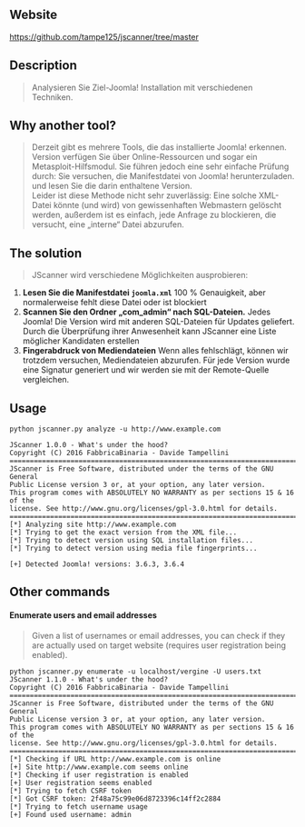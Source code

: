 
## Website

https://github.com/tampe125/jscanner/tree/master

## Description

> Analysieren Sie Ziel-Joomla! Installation mit verschiedenen Techniken.

## Why another tool?

> Derzeit gibt es mehrere Tools, die das installierte Joomla! erkennen. Version verfügen Sie über Online-Ressourcen und sogar ein Metasploit-Hilfsmodul. Sie führen jedoch eine sehr einfache Prüfung durch: Sie versuchen, die Manifestdatei von Joomla! herunterzuladen. und lesen Sie die darin enthaltene Version.  
> Leider ist diese Methode nicht sehr zuverlässig: Eine solche XML-Datei könnte (und wird) von gewissenhaften Webmastern gelöscht werden, außerdem ist es einfach, jede Anfrage zu blockieren, die versucht, eine „interne“ Datei abzurufen.

## The solution

> JScanner wird verschiedene Möglichkeiten ausprobieren:

1. **Lesen Sie die Manifestdatei `joomla.xml`** 100 % Genauigkeit, aber normalerweise fehlt diese Datei oder ist blockiert
2. **Scannen Sie den Ordner „com_admin“ nach SQL-Dateien.** Jedes Joomla! Die Version wird mit anderen SQL-Dateien für Updates geliefert. Durch die Überprüfung ihrer Anwesenheit kann JScanner eine Liste möglicher Kandidaten erstellen
3. **Fingerabdruck von Mediendateien** Wenn alles fehlschlägt, können wir trotzdem versuchen, Mediendateien abzurufen. Für jede Version wurde eine Signatur generiert und wir werden sie mit der Remote-Quelle vergleichen.

## Usage

```
python jscanner.py analyze -u http://www.example.com

JScanner 1.0.0 - What's under the hood?
Copyright (C) 2016 FabbricaBinaria - Davide Tampellini
===============================================================================
JScanner is Free Software, distributed under the terms of the GNU General
Public License version 3 or, at your option, any later version.
This program comes with ABSOLUTELY NO WARRANTY as per sections 15 & 16 of the
license. See http://www.gnu.org/licenses/gpl-3.0.html for details.
===============================================================================
[*] Analyzing site http://www.example.com
[*] Trying to get the exact version from the XML file...
[*] Trying to detect version using SQL installation files...
[*] Trying to detect version using media file fingerprints...

[+] Detected Joomla! versions: 3.6.3, 3.6.4
```

## Other commands

#### Enumerate users and email addresses

> Given a list of usernames or email addresses, you can check if they are actually used on target website (requires user registration being enabled).

```
python jscanner.py enumerate -u localhost/vergine -U users.txt 
JScanner 1.1.0 - What's under the hood?
Copyright (C) 2016 FabbricaBinaria - Davide Tampellini
===============================================================================
JScanner is Free Software, distributed under the terms of the GNU General
Public License version 3 or, at your option, any later version.
This program comes with ABSOLUTELY NO WARRANTY as per sections 15 & 16 of the
license. See http://www.gnu.org/licenses/gpl-3.0.html for details.
===============================================================================
[*] Checking if URL http://www.example.com is online
[+] Site http://www.example.com seems online
[*] Checking if user registration is enabled
[+] User registration seems enabled
[*] Trying to fetch CSRF token
[*] Got CSRF token: 2f48a75c99e06d8723396c14ff2c2884
[*] Trying to fetch username usage
[+] Found used username: admin
```


